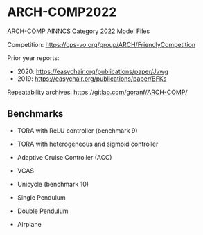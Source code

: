 # ARCH-COMP2022
ARCH-COMP AINNCS Category 2022 Model Files

Competition: https://cps-vo.org/group/ARCH/FriendlyCompetition

Prior year reports:
- 2020: https://easychair.org/publications/paper/Jvwg
- 2019: https://easychair.org/publications/paper/BFKs

Repeatability archives: https://gitlab.com/goranf/ARCH-COMP/


## Benchmarks

- TORA with ReLU controller (benchmark 9)

- TORA with heterogeneous and sigmoid controller

- Adaptive Cruise Controller (ACC)

- VCAS

- Unicycle (benchmark 10)

- Single Pendulum

- Double Pendulum

- Airplane
